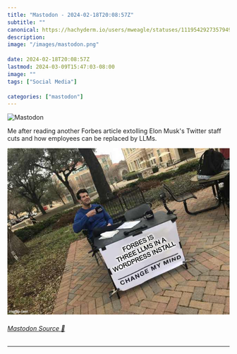 ```yaml
---
title: "Mastodon - 2024-02-18T20:08:57Z"
subtitle: ""
canonical: https://hachyderm.io/users/mweagle/statuses/111954292735794926
description:
image: "/images/mastodon.png"

date: 2024-02-18T20:08:57Z
lastmod: 2024-03-09T15:47:03-08:00
image: ""
tags: ["Social Media"]

categories: ["mastodon"]
---
```

![Mastodon](/images/mastodon.png)

<p>Me after reading another Forbes article extolling Elon Musk&#39;s Twitter staff cuts and how employees can be replaced by LLMs.</p>

!["Change my mind meme" with sign that says: "Forbes is three LLMs in an Wordpress install" ](2eb0ca17cd482170.jpg)

###### [Mastodon Source 🐘](https://hachyderm.io/@mweagle/111954292735794926)

___
